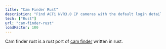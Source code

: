 ```yaml
---
title: "Cam Finder Rust"
description: "Find ACTi NVR3.0 IP cameras with the default login details (admin / 123456) "
tech: ["Rust"]
url: "cam-finder-rust"
loadFactor: 100
---
```


Cam finder rust is a rust port of [cam finder](/project/cam-finder) written in rust.
